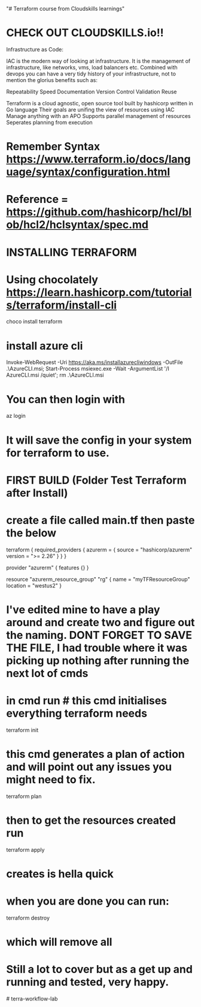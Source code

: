 "# Terraform course from Cloudskills learnings" 
# CHECK OUT CLOUDSKILLS.io!!

Infrastructure as Code:

IAC is the modern way of looking at infrastructure. It is the management of infrastructure, like networks, vms, load balancers etc.
Combined with devops you can have a very tidy history of your infrastructure, not to mention the glorius benefits such as:

Repeatability
Speed
Documentation
Version Control
Validation
Reuse

Terraform is a cloud agnostic, open source tool built by hashicorp
written in Go language
Their goals are unifing the view of resources using IAC
Manage anything with an APO
Supports parallel management of resources
Seperates planning from execution

# Remember Syntax https://www.terraform.io/docs/language/syntax/configuration.html

# Reference = https://github.com/hashicorp/hcl/blob/hcl2/hclsyntax/spec.md


# INSTALLING TERRAFORM
# Using chocolately https://learn.hashicorp.com/tutorials/terraform/install-cli

choco install terraform




# install azure cli
Invoke-WebRequest -Uri https://aka.ms/installazurecliwindows -OutFile .\AzureCLI.msi; Start-Process msiexec.exe -Wait -ArgumentList '/I AzureCLI.msi /quiet'; rm .\AzureCLI.msi

# You can then login with
az login

# It will save the config in your system for terraform to use.

# FIRST BUILD (Folder Test Terraform after Install)

# create a file called main.tf then paste the below

terraform {
  required_providers {
    azurerm = {
      source = "hashicorp/azurerm"
      version = ">= 2.26"
    }
  }
}

provider "azurerm" {
  features {}
}

resource "azurerm_resource_group" "rg" {
  name     = "myTFResourceGroup"
  location = "westus2"
}

# I've edited mine to have a play around and create two and figure out the naming. DONT FORGET TO SAVE THE FILE, I had trouble where it was picking up nothing after running the next lot of cmds

# in cmd run # this cmd initialises everything terraform needs
terraform init

# this cmd generates a plan of action and will point out any issues you might need to fix.
terraform plan

# then to get the resources created run
terraform apply

# creates is hella quick
# when you are done you can run:

terraform destroy 

# which will remove all

# Still a lot to cover but as a get up and running and tested, very happy.
#   t e r r a - w o r k f l o w - l a b  
 